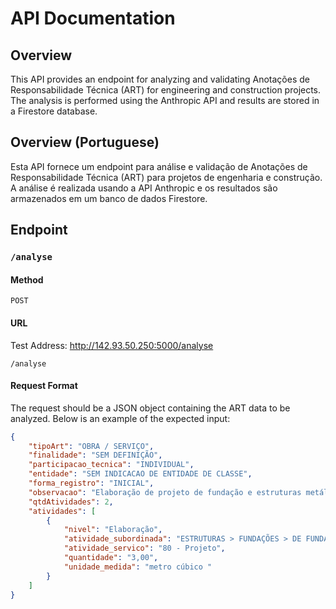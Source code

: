 # API Documentation

## Overview

This API provides an endpoint for analyzing and validating Anotações de
Responsabilidade Técnica (ART) for engineering and construction projects. The
analysis is performed using the Anthropic API and results are stored in a
Firestore database.

## Overview (Portuguese)

Esta API fornece um endpoint para análise e validação de Anotações de
Responsabilidade Técnica (ART) para projetos de engenharia e construção. A
análise é realizada usando a API Anthropic e os resultados são armazenados em um
banco de dados Firestore.

## Endpoint

### `/analyse`

#### Method

`POST`

#### URL
Test Address: http://142.93.50.250:5000/analyse

`/analyse`

#### Request Format

The request should be a JSON object containing the ART data to be analyzed.
Below is an example of the expected input:

```json
{
    "tipoArt": "OBRA / SERVIÇO",
    "finalidade": "SEM DEFINIÇÃO",
    "participacao_tecnica": "INDIVIDUAL",
    "entidade": "SEM INDICACAO DE ENTIDADE DE CLASSE",
    "forma_registro": "INICIAL",
    "observacao": "Elaboração de projeto de fundação e estruturas metálicas.",
    "qtdAtividades": 2,
    "atividades": [
        {
            "nivel": "Elaboração",
            "atividade_subordinada": "ESTRUTURAS > FUNDAÇÕES > DE FUNDAÇÕES PROFUNDAS > #2.9.2.3 - EM ESTACAS DE CONCRETO MOLDADAS IN LOCO",
            "atividade_servico": "80 - Projeto",
            "quantidade": "3,00",
            "unidade_medida": "metro cúbico "
        }
    ]
}
```
